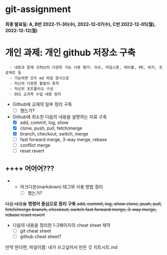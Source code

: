 # git-assignment
#### 최종 발표일: A, B반 2022-11-30(수), 2022-12-07(수), C반 2022-12-05(월), 2022-12-12(월)

개인 과제: 개인 github 저장소 구축
=
	  - 내용과 함께 깃허브의 다양한 기능 사용 평가: 이슈, 마일스톤, 레이블, PR, 위키, 프로젝트 등 
	  - 가능하면 모두 md 파일 형식으로 
	  - 자신의 다양한 활동이 축적 
	  - 자신의 포트폴리오 구성
	  - OSS 교과목 수업 내용 정리

- Github에 교재의 일부 정리 구축
	- [ ] 했는가?
- Github에 최소한 다음의 내용을 설명하는 자료 구축
    - [x] add, commit, log, show
    - [x] clone, push, pull, fetch/merge
    - [x] branch, checkout, switch, merge
    - [ ] fast forward merge, 3-way merge, rebase
    - [ ] conflict merge
    - [ ] reset revert

## ++++ 어어어???
- 
	- 마크다운(markdown) 태그와 사용 방법 정리
		- [ ] 했는가?

~~다음 내용을~~ **명령어 중심으로 정리 구축**
~~add, commit, log, show
clone, push, pull, fetch/merge
branch, checkout, switch
fast forward merge, 3-way merge, rebase
reset revert~~

- 다음의 내용을 정리한 1-2페이지의 cheat sheet 제작
	- [ ] git cheat sheet
	- [ ] github cheat sheet?

만약 한다면, 파일이름: 내가 쓰고싶어서 만든 깃 치트시트.md
